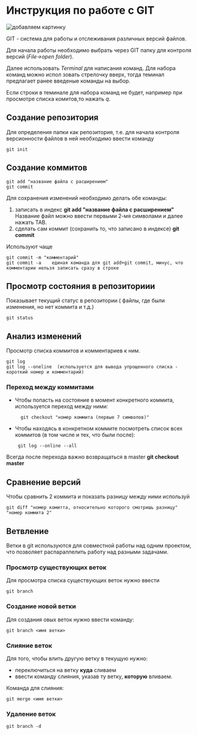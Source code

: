 # Инструкция по работе с GIT 

![добавляем картинку](git_logo.png)

 GIT - система для работы и отслеживания различных версий файлов.

 Для начала работы необходимо выбрать через GIT папку для контроля версий (_File->open folder_).
 
 Далее использовать _Terminal_ для написания команд.
 Для набора команд можно испол зовать стрелочку вверх, тогда теминал предлагает ранее введеные команды на выбор.

 Если строки в теминале для набора команд не будет, например при просмотре списка комитов,то нажать _q_.
 


## Создание репозитория
Для определения папки как репозитория, т.е. для начала контроля версионности файлов в ней необходимо ввести команду

    git init

## Создание коммитов

    git add "название файла с расширением"
    git commit

Для сохранения изменений необходимо делать обе команды:

1. записать в индекс **git add "название файла с расширением"** 
Название файл можно ввести первыми 2-мя символами и далее нажать TAB.
2. сделать сам коммит (сохранить то, что записано в индексе) **git commit**

Используют чаще

    git commit -m "комментарий"
    git commit -a    единая команда для git add+git commit, минус, что комментарии нельзя записать сразу в строке

## Просмотр состояния в репозиториии

Показывает текущий статус в репозитории ( файлы, где были изменения, но нет коммита и т.д.)

    git status

## Анализ изменений

Просмотр списка коммитов и комментариев к ним.

    git log
    git log --oneline  (используется для вывода упрощенного списка - короткий номер и комментарий)

### Переход между коммитами

* Чтобы попасть на состояние в момент конкретного коммита, используется переход между ними:

        git checkout "номер коммита (первые 7 символов)"
 
 * Чтобы находясь в конкретном коммите посмотреть список всех коммитов (в том числе и тех, что были после):

        git log --online --all

Всегда после перехода важно возвращаться в master **git checkout master**

## Сравнение версий

Чтобы сравнить 2 коммита и показать разницу между ними используй

    git diff "номер комитта, относительно которого смотришь разницу" "номер коммита 2"

## Ветвление

Ветки в git  используются для совместной работы над одним проектом, что позволяет распараллелить работу над разными задачами.

### Просмотр существующих веток

Для просмотра списка существующих веток нужно ввести

    git branch
    
### Создание новой ветки

Для создания овых веток нужно ввести команду:

    git branch <имя ветки>

### Слияние веток

Для того, чтобы влить другую ветку в текущую нужно:
- переключиться на ветку **куда** сливаем
- ввести команду слияния, указав ту ветку, **которую** вливаем.

Команда для слияния:

    git merge <имя ветки>

### Удаление веток 

    git branch -d
    
